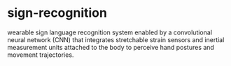 # sign-recognition
wearable sign language recognition system enabled by a convolutional neural network (CNN) that integrates stretchable strain sensors and inertial measurement units attached to the body to perceive hand postures and movement trajectories. 
